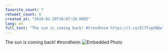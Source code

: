 ```yaml
---
favorite_count: 7
retweet_count: 0
created_at: "2019-01-20T10:07:20.000Z"
lang: en
full_text: "The sun is coming back! #trondheim https://t.co/EC7TvgVNQw"
---
```


The sun is coming back! #trondheim
![Embedded Photo](https://twitter-media-coderbyheart.s3.eu-north-1.amazonaws.com/1086928154479001601-DxWLYr0W0AEMJxm.jpg)
